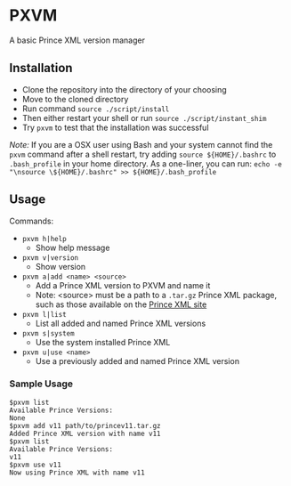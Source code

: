 # PXVM
A basic Prince XML version manager

## Installation
- Clone the repository into the directory of your choosing
- Move to the cloned directory
- Run command `source ./script/install`
- Then either restart your shell or run `source ./script/instant_shim`
- Try `pxvm` to test that the installation was successful

*Note:* If you are a OSX user using Bash and your system cannot find the `pxvm` command after a shell restart, try adding `source ${HOME}/.bashrc` to `.bash_profile` in your home directory. As a one-liner, you can run: `echo -e "\nsource \${HOME}/.bashrc" >> ${HOME}/.bash_profile` 

## Usage
Commands:
- `pxvm h|help`
  - Show help message
- `pxvm v|version`
  - Show version
- `pxvm a|add <name> <source>`
  - Add a Prince XML version to PXVM and name it <name>
  - Note: \<source\> must be a path to a `.tar.gz` Prince XML package, such as those available on the [Prince XML site](https://www.princexml.com/download/)
- `pxvm l|list`
  - List all added and named Prince XML versions
- `pxvm s|system`
  - Use the system installed Prince XML
- `pxvm u|use <name>`
  - Use a previously added and named Prince XML version
### Sample Usage
```
$pxvm list
Available Prince Versions:
None
$pxvm add v11 path/to/princev11.tar.gz
Added Prince XML version with name v11
$pxvm list
Available Prince Versions:
v11
$pxvm use v11
Now using Prince XML with name v11
```
